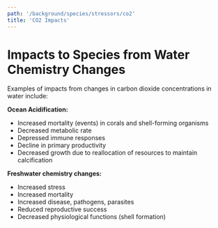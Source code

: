 ```yaml
---
path: '/background/species/stressors/co2'
title: 'CO2 Impacts'
---
```


# Impacts to Species from Water Chemistry Changes

Examples of impacts from changes in carbon dioxide concentrations in water include:

**Ocean Acidification:**

- Increased mortality (events) in corals and shell-forming organisms
- Decreased metabolic rate
- Depressed immune responses
- Decline in primary productivity
- Decreased growth due to reallocation of resources to maintain calcification

**Freshwater chemistry changes:**

- Increased stress
- Increased mortality
- Increased disease, pathogens, parasites
- Reduced reproductive success
- Decreased physiological functions (shell formation)
